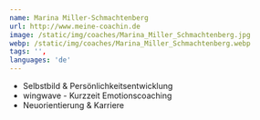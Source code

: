 ```yaml
---
name: Marina Miller-Schmachtenberg
url: http://www.meine-coachin.de
image: /static/img/coaches/Marina_Miller_Schmachtenberg.jpg
webp: /static/img/coaches/Marina_Miller_Schmachtenberg.webp
tags: '',
languages: 'de'
---
```


<ul><li>Selbstbild &amp; Persönlichkeitsentwicklung</li><li>wingwave - Kurzzeit Emotionscoaching</li><li>Neuorientierung &amp; Karriere</li></ul>